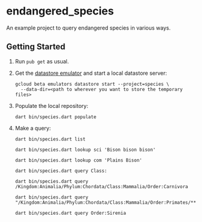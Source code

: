 # endangered_species

An example project to query endangered species in various ways.

## Getting Started

1. Run `pub get` as usual.

2. Get the [datastore emulator](https://cloud.google.com/datastore/docs/tools/datastore-emulator)
   and start a local datastore server:

   ```
   gcloud beta emulators datastore start --project=species \
     --data-dir=<path to wherever you want to store the temporary files>
   ```

3. Populate the local repository:

   ```
   dart bin/species.dart populate
   ```

4. Make a query:

   ```
   dart bin/species.dart list
   ```

   ```
   dart bin/species.dart lookup sci 'Bison bison bison'
   ```

   ```
   dart bin/species.dart lookup com 'Plains Bison'
   ```

   ```
   dart bin/species.dart query Class:
   ```

   ```
   dart bin/species.dart query /Kingdom:Animalia/Phylum:Chordata/Class:Mammalia/Order:Carnivora
   ```


   ```
   dart bin/species.dart query "/Kingdom:Animalia/Phylum:Chordata/Class:Mammalia/Order:Primates/**"
   ```


   ```
   dart bin/species.dart query Order:Sirenia
   ```

